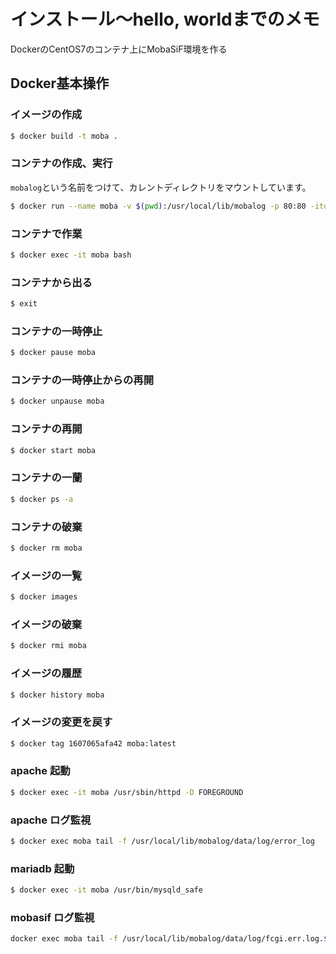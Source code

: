 # インストール〜hello, worldまでのメモ

DockerのCentOS7のコンテナ上にMobaSiF環境を作る

## Docker基本操作

### イメージの作成

```bash
$ docker build -t moba .
```

### コンテナの作成、実行

`mobalog`という名前をつけて、カレントディレクトリをマウントしています。

```bash
$ docker run --name moba -v $(pwd):/usr/local/lib/mobalog -p 80:80 -itd moba
```

### コンテナで作業

```bash
$ docker exec -it moba bash
```

### コンテナから出る

```bash
$ exit
```

### コンテナの一時停止

```bash
$ docker pause moba
```

### コンテナの一時停止からの再開

```bash
$ docker unpause moba
```

### コンテナの再開

```bash
$ docker start moba
```

### コンテナの一蘭

```bash
$ docker ps -a
```

### コンテナの破棄

```bash
$ docker rm moba
```

### イメージの一覧

```bash
$ docker images
```

### イメージの破棄

```bash
$ docker rmi moba
```

### イメージの履歴

```bash
$ docker history moba
```

### イメージの変更を戻す

```bash
$ docker tag 1607065afa42 moba:latest
```

### apache 起動

```bash
$ docker exec -it moba /usr/sbin/httpd -D FOREGROUND
```

### apache ログ監視

```bash
$ docker exec moba tail -f /usr/local/lib/mobalog/data/log/error_log
```

### mariadb 起動

```bash
$ docker exec -it moba /usr/bin/mysqld_safe
```

### mobasif ログ監視

```bash
docker exec moba tail -f /usr/local/lib/mobalog/data/log/fcgi.err.log.$(date +%Y%m%d)
```
